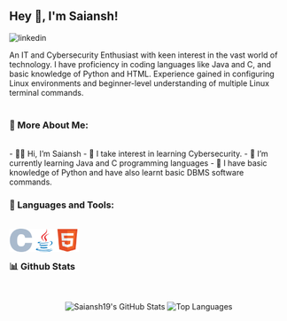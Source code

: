 ## Hey 👋, I'm Saiansh!
<a href='https://www.linkedin.com/in/saiansh-nair/'><img align='left' alt="linkedin" src="https://raw.githubusercontent.com/rahul-jha98/rahul-jha98/561d474902b59c7429ec22bb73e225696c27b202/assets/linkedin.svg" height='18px'/></a><br>


An IT and Cybersecurity Enthusiast with keen interest in the vast world of technology. I have proficiency in coding languages like Java and C, and basic knowledge of Python and HTML. Experience gained in configuring Linux environments and beginner-level understanding of multiple Linux terminal commands.
<br/>
<br/>
  
### 🧐 More About Me:
<br>
- 👋🏻 Hi, I’m Saiansh
- 👀 I take interest in learning Cybersecurity. 
- 🌱 I’m currently learning Java and C programming languages
- 📖 I have basic knowledge of Python and have also learnt basic DBMS software commands.
<br>

### 🔨 Languages and Tools:
<br>
<a href="https://www.cprogramming.com/" target="_blank">
  <img align="left" src="https://raw.githubusercontent.com/devicons/devicon/master/icons/c/c-original.svg" alt="C" height="42px"/>
</a>
<a href="https://www.java.com/" target="_blank">
  <img align="left" src="https://raw.githubusercontent.com/devicons/devicon/master/icons/java/java-original.svg" alt="Java" height="42px"/>
</a>
<a href="https://developer.mozilla.org/en-US/docs/Web/HTML" target="_blank">
  <img align="left" src="https://raw.githubusercontent.com/devicons/devicon/master/icons/html5/html5-original.svg" alt="HTML" height="42px"/>
</a>
<br> <br>

### 📊 Github Stats
<br>
<p align="center">
  <img src="https://github-readme-stats.vercel.app/api?username=Saiansh19&show_icons=true&hide_border=true&theme=gruvbox" alt="Saiansh19's GitHub Stats" height="165"/>
  <img src="https://github-readme-stats.vercel.app/api/top-langs/?username=Saiansh19&layout=compact&hide_border=true&theme=gruvbox" alt="Top Languages" height="165"/>
</p>

<br>


<!---
Saiansh19/Saiansh19 is a ✨ special ✨ repository because its `README.md` (this file) appears on your GitHub profile.
You can click the Preview link to take a look at your changes.
--->
